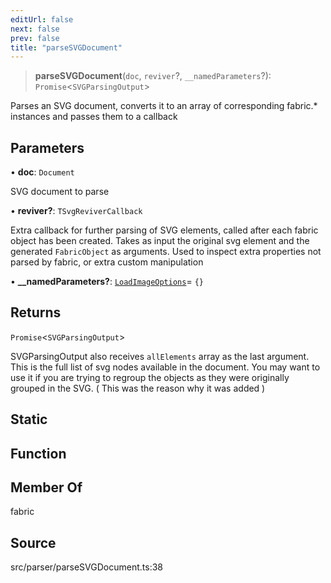 ```yaml
---
editUrl: false
next: false
prev: false
title: "parseSVGDocument"
---
```


> **parseSVGDocument**(`doc`, `reviver`?, `__namedParameters`?): `Promise`\<`SVGParsingOutput`\>

Parses an SVG document, converts it to an array of corresponding fabric.* instances and passes them to a callback

## Parameters

• **doc**: `Document`

SVG document to parse

• **reviver?**: `TSvgReviverCallback`

Extra callback for further parsing of SVG elements, called after each fabric object has been created.
Takes as input the original svg element and the generated `FabricObject` as arguments. Used to inspect extra properties not parsed by fabric,
or extra custom manipulation

• **\_\_namedParameters?**: [`LoadImageOptions`](../namespaces/util/type-aliases/LoadImageOptions.md)= `{}`

## Returns

`Promise`\<`SVGParsingOutput`\>

SVGParsingOutput also receives `allElements` array as the last argument. This is the full list of svg nodes available in the document.
You may want to use it if you are trying to regroup the objects as they were originally grouped in the SVG. ( This was the reason why it was added )

## Static

## Function

## Member Of

fabric

## Source

src/parser/parseSVGDocument.ts:38
